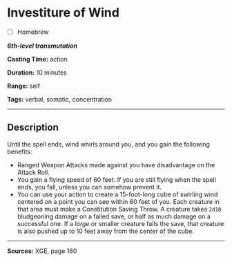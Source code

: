 # Investiture of Wind

- [ ] Homebrew

***6th-level transmutation***

**Casting Time:** action

**Duration:** 10 minutes

**Range:** self

**Tags:** verbal, somatic, concentration

---

## Description
Until the spell ends, wind whirls around you, and you gain the following benefits:
- Ranged Weapon Attacks made against you have disadvantage on the Attack Roll.
- You gain a flying speed of 60 feet.
	If you are still flying when the spell ends, you fall, unless you can somehow prevent it.
- You can use your action to create a 15-foot-long cube of swirling wind centered on a point you can see within 60 feet of you.
	Each creature in that area must make a Constitution Saving Throw.
	A creature takes `2d10` bludgeoning damage on a failed save, or half as much damage on a successful one.
	If a *large* or smaller creature fails the save, that creature is also pushed up to 10 feet away from the center of the cube.

---

**Sources:** XGE, page 160
